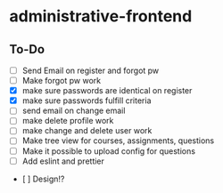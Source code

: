 # administrative-frontend

## To-Do
- [ ] Send Email on register and forgot pw
- [ ] Make forgot pw work
- [X] make sure passwords are identical on register
- [X] make sure passwords fulfill criteria
- [ ] send email on change email
- [ ] make delete profile work
- [ ] make change and delete user work
- [ ] Make tree view for courses, assignments, questions
- [ ] Make it possible to upload config for questions
- [ ] Add eslint and prettier
- [ ] Design!?
